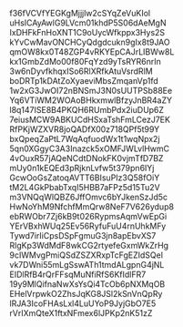 f36fVCVfYEGKgMjjjlw2cSYqZeVuKIol
uHsICAyAwlG9LVcm01khdP5S06dAeMgN
IxDHFkFnHoXNT1C9oUycWfkppx3Hys2S
kYvCwMavONCHCyQdgdcukn9gIx8t9JAO
qmOW8kx0T48ZGP4vRKYEpCAJrLIBWw8L
kx1GmbZdMo00f80FqYzd9yTsRYR6nrIn
3w6nDyvfkhqxISo6RlXRfkAtuVsrdRlM
boDRTp1kDAtZoXyaeviMbsZmqanVp1fd
1w2xG3JwOI72nBNSmJ3N0sUUTPSb88Ee
Yq6VTiWM2WOAoBHkxmwlBfzyJnBR4aZY
l8q147ISE8B4PKQH6RUmbPdx2iuDUp6Z
7eiusMCW9ABKUCdHSxaTshFmLCezJ7EK
RfPKjWZXVR8joQADfX00z718QPf5t99Y
bxQpeqZaPtL7WqAqfuodWx1t1wqNpx2j
5qn0XGgyC3A3Inazck5xOMFJWLvlHwmC
4vOuxR57jAQeNCdtDNokFK0vjmTfD7BZ
mUy0n1kEQEd3pRjknLvfw5t379pn6IYj
GcwOoGsZatoqAVTT6BIsuPIz3Q58fOiY
tM2L4GkPbabTxqI5HBB7aFPz5d15Tu2V
m3VNQqWlQBZ6JffOmvc6bYJkenSzJd5c
HwNoYhM9NfchfMmQrw8NeF7V626ydup8
ebRWObr7Zj6kB9t026RypmsAqmVwEpGi
YErVBxhWUq25Ev56RyfuFuU4rnUhkMFy
Tywd7irIiCpsDSpFgmuG3jn8apEbvXS7
RlgKp3WdMdF8wkCG2rtyefeGxmWkZrHg
9cIWMvgPmiQSdZSZXRxpTcFgEZIdSQel
vk7DWni55mLgSswATh1tmdALgpnG4jNL
EIDlRfB4rQrFFsqMuNfiRfS6KfIdlFR7
19y9MlQifnaNwXsYsQi4TcOb6pNXMqOB
EHelVrpwkO2ZhsJqKG8JSl2kSnVnQpRy
lRJA3IcoFHAsLxl4LuUYoP9JyjGbO7E5
rVrIXmQteX1ftxNFmex6lJPKp2nK51zZ
